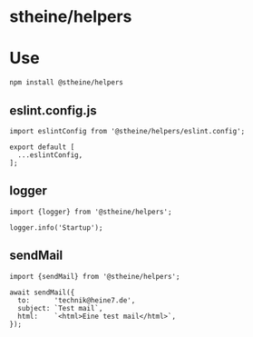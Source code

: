 # stheine/helpers

# Use

```
npm install @stheine/helpers
```

## eslint.config.js
```
import eslintConfig from '@stheine/helpers/eslint.config';

export default [
  ...eslintConfig,
];
```

## logger
```
import {logger} from '@stheine/helpers';

logger.info('Startup');
```

## sendMail
```
import {sendMail} from '@stheine/helpers';

await sendMail({
  to:      'technik@heine7.de',
  subject: `Test mail`,
  html:    `<html>Eine test mail</html>`,
});
```
